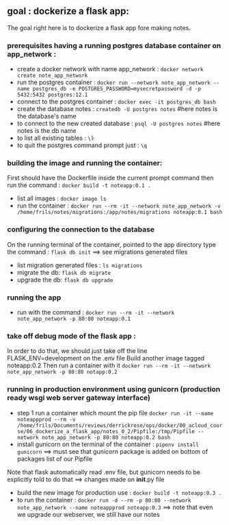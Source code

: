 ## goal : dockerize a flask app:

The goal right here is to dockerize a flask app fore making notes.

### prerequisites having a running postgres database container on app_network :

* create a docker network with name app_network :
  `docker network create note_app_network`
* run the postgres container :
  `docker run --network note_app_network --name postgres_db -e POSTGRES_PASSWORD=mysecretpassword -d -p 5432:5432 postgres:12.1`
* connect to the postgres container :
  `docker exec -it postgres_db bash`
* create the database notes :
  `createdb -U postgres notes` #here notes is the database's name
* to connect to the new created database :
  `psql -U postgres notes` #here notes is the db name
* to list all existing tables :
  `\ŀ`
* to quit the postgres command prompt just :
  `\q`

### building the image and running the container:

First should have the Dockerfile inside the current prompt command then run the command :
`docker build -t noteapp:0.1 .`

* list all images :
  `docker image ls`
* run the container :
  `docker run --rm -it --network note_app_network -v /home/frils/notes/migrations:/app/notes/migrations noteapp:0.1 bash`

### configuring the connection to the database

On the running terminal of the container, pointed to the app directory type the command :
`flask db init`
==> see migrations generated files

* list migration generated files :
  `ls migrations`
* migrate the db:
  `flask db migrate`
* upgrade the db:
  `flask db upgrade`

### running the app

* run with the command :
  `docker run --rm -it --network note_app_network -p 80:80 noteapp:0.1`

### take off debug mode of the flask app :

In order to do that, we should just take off the line FLASK_ENV=development on the .env file
Build another image tagged noteapp:0.2
Then run a container with it
`docker run --rm -it --network note_app_network -p 80:80 notapp:0.2`

### running in production environment using gunicorn (production ready wsgi web server gateway interface)

* step 1 run a container which mount the pip file
  `docker run -it --name noteappprod --rm -v /home/frils/Documents/reviews/derrickrose/ops/docker/00_acloud_course/06_dockerize_a_flask_app/notes_0_2/Pipfile:/tmp/Pipfile --network note_app_network -p 80:80 noteapp:0.2 bash`
* install gunicorn on the terminal of the container :
  `pipenv install gunicorn`
  ==> must see that gunicorn package is added on bottom of packages list of our Pipfile

Note that flask automatically read .env file, but gunicorn needs to be explicitly told to do that
==> changes made on __init__.py file

* build the new image for production use :
  `docker build -t noteapp:0.3 .`
* to run the container :
  `docker run -d --rm -p 80:80 --network note_app_network --name noteappprod noteapp:0.3`
  ==> note that even we upgrade our webserver, we still have our notes 